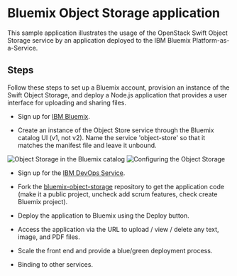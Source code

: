 # Bluemix Object Storage application

This sample application illustrates the usage of the OpenStack Swift Object Storage service by an application deployed to the IBM Bluemix Platform-as-a-Service.


## Steps

Follow these steps to set up a Bluemix account, provision an instance of the Swift Object Storage, and deploy a Node.js application that provides a user interface for uploading and sharing files.

* Sign up for [IBM Bluemix](http://bluemix.net/).

* Create an instance of the Object Store service through the Bluemix catalog UI (v1, not v2). Name the service 'object-store' so that it matches the manifest file and leave it unbound.

![Object Storage in the Bluemix catalog](https://github.com/krook/bluemix-object-storage/tree/master/public/img/object-storage-tile.png)
![Configuring the Object Storage](https://github.com/krook/bluemix-object-storage/tree/master/public/img/configuration.png)

* Sign up for the [IBM DevOps Service](http://hub.jazz.net/).

* Fork the [bluemix-object-storage](http://github.com/krook/bluemix-object-storage) repository to get the application code (make it a public project, uncheck add scrum features, check create Bluemix project).

* Deploy the application to Bluemix using the Deploy button.

* Access the application via the URL to upload / view / delete any text, image, and PDF files.

* Scale the front end and provide a blue/green deployment process.

* Binding to other services.
